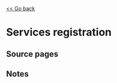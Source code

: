 [<< Go back](https://artoasmith.github.io/sf-preps/)

# Services registration

## Source pages

## Notes
